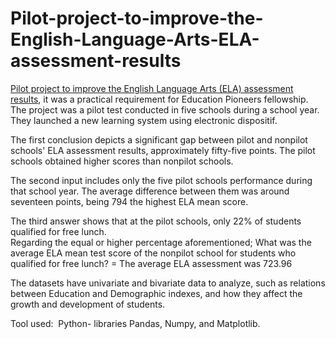 # Pilot-project-to-improve-the-English-Language-Arts-ELA-assessment-results

<!-- wp:paragraph -->
<p><a href="https://franchiuzcategui.files.wordpress.com/2019/06/pilot-project-impact-in-the-english-language-arts-ela-assessment-score.fu_.pdf">Pilot project to improve the English Language Arts (ELA) assessment results</a>, it was a practical requirement for Education Pioneers fellowship. The project was a pilot test conducted in five schools during a school year. They launched a new learning system using electronic dispositif.</p>
<!-- /wp:paragraph -->

<!-- wp:paragraph -->
<p>The first conclusion depicts a significant gap between pilot and nonpilot schools' ELA assessment results, approximately fifty-five points. The pilot schools obtained higher scores than nonpilot schools.</p>
<!-- /wp:paragraph -->

<!-- wp:paragraph -->
<p>The second input includes only the five pilot schools performance during that school year. The average difference between them was around seventeen points, being 794 the highest ELA mean score.</p>
<!-- /wp:paragraph -->

<!-- wp:paragraph -->
<p>The third answer shows that at the pilot schools, only 22% of students qualified for free lunch.<br> Regarding the equal or higher percentage aforementioned; What was the average ELA mean test score of the nonpilot school for students who qualified for free lunch? = The average ELA assessment was 723.96</p>
<!-- /wp:paragraph -->

<!-- wp:paragraph -->
<p>The datasets have univariate and bivariate data to analyze, such as relations between Education and Demographic indexes, and how they affect the growth and development of students.</p>
<!-- /wp:paragraph -->
<!-- wp:paragraph -->
<p>Tool used:&nbsp; Python- libraries Pandas, Numpy, and Matplotlib.</p>
<!-- /wp:paragraph -->
